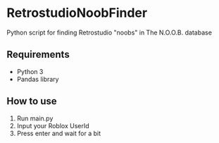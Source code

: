 # RetrostudioNoobFinder
Python script for finding Retrostudio "noobs" in The N.O.O.B. database

## Requirements
- Python 3
- Pandas library

## How to use
1. Run main.py
2. Input your Roblox UserId
3. Press enter and wait for a bit
